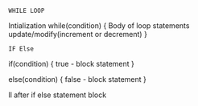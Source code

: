 	WHILE LOOP

Intialization
while(condition)
{
	Body of loop
	statements
	update/modify(increment or decrement)
}

	IF Else

if(condition)
{ 
	true - block statement
}

else(condition)
{
	false - block statement
}


ll
after if else statement block


